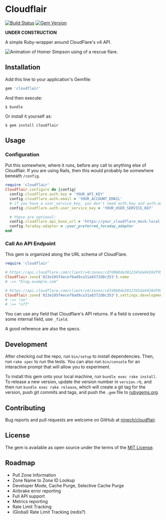 # Cloudflair

[![Build Status](https://travis-ci.org/ninech/cloudflair.svg?branch=master)](https://travis-ci.org/ninech/cloudflair)
[![Gem Version](https://badge.fury.io/rb/cloudflair.svg)](https://badge.fury.io/rb/cloudflair)

**UNDER CONSTRUCTION**

A simple Ruby-wrapper around CloudFlare's v4 API.

![Animation of Homer Simpson using of a rescue flare.](https://media.giphy.com/media/n8A8omwp1mVAA/giphy.gif)

## Installation

Add this line to your application's Gemfile:

```ruby
gem 'cloudflair'
```

And then execute:

    $ bundle

Or install it yourself as:

    $ gem install cloudflair

## Usage

### Configuration

Put this somewhere, where it runs, before any call to anything else of Cloudflair.
If you are using Rails, then this would probably be somewhere beneath `/config`.

```ruby
require 'cloudflair'
Cloudflair.configure do |config|
  config.cloudflare.auth.key = 'YOUR_API_KEY'
  config.cloudflare.auth.email = 'YOUR_ACCOUNT_EMAIL'
  # if you have a user_service_key, you don't need auth.key and auth.email
  config.cloudflare.auth.user_service_key = 'YOUR_USER_SERVICE_KEY'

  # these are optional:
  config.cloudflare.api_base_url = 'https://your_cloudflare_mock.local'
  config.faraday.adapter = :your_preferred_faraday_adapter
end
```

### Call An API Endpoint

This gem is organized along the URL schema of CloudFlare.

```ruby
require 'cloudflair'

# https://api.cloudflare.com/client/v4/zones/cd7d068de3012345da9420df9514dad0
Cloudflair.zone('023e105f4ecef8ad9ca31a8372d0c353').name
# :=> "blog.example.com"

# https://api.cloudflare.com/client/v4/zones/cd7d068de3012345da9420df9514dad0/settings/development_mode
Cloudflair.zone('023e105f4ecef8ad9ca31a8372d0c353').settings.development_mode.value
# :=> "on"
# :=> "off"
```

You can use any field that Cloudflare's API returns. If a field is covered by some internal field, use `_field`. 

A good reference are also the specs.

## Development

After checking out the repo, run `bin/setup` to install dependencies. Then, run `rake spec` to run the tests. You can also run `bin/console` for an interactive prompt that will allow you to experiment.

To install this gem onto your local machine, run `bundle exec rake install`. To release a new version, update the version number in `version.rb`, and then run `bundle exec rake release`, which will create a git tag for the version, push git commits and tags, and push the `.gem` file to [rubygems.org](https://rubygems.org).

## Contributing

Bug reports and pull requests are welcome on GitHub at [ninech/cloudflair](https://github.com/ninech/cloudflair).

## License

The gem is available as open source under the terms of the [MIT License](http://opensource.org/licenses/MIT).

## Roadmap

* Pull Zone Information
* Zone Name to Zone ID Lookup
* Developer Mode, Cache Purge, Selective Cache Purge
* Airbrake error reporting
* Full API support
* Metrics reporting
* Rate Limit Tracking
* (Global) Rate Limit Tracking (redis?)

